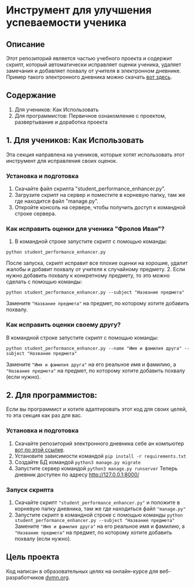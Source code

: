 # Инструмент для улучшения успеваемости ученика

## Описание
Этот репозиторий является частью учебного проекта и содержит скрипт, который автоматически исправляет оценки ученика, удаляет замечания и добавляет похвалу от учителя в электронном дневнике.
Пример такого электронного дневника можно скачать [вот здесь](https://github.com/devmanorg/e-diary/tree/master).

## Содержание
1. Для учеников: Как Использовать
2. Для программистов:
Первичное ознакомление с проектом, развертывание и доработка проекта

## 1. Для учеников: Как Использовать
Эта секция направлена на учеников, которые хотят использовать этот инструмент для исправления своих оценок.
### Установка и подготовка

1. Скачайте файл скрипта "student_performance_enhancer.py".
2. Загрузите скрипт на сервер и поместите в корневую папку, там же где находится файл "manage.py".
3. Откройте консоль на сервере, чтобы получить доступ к командной строке сервера.

### Как исправить оценки для ученика "Фролов Иван"?

1. В командной строке запустите скрипт с помощью команды:

 `python student_performance_enhancer.py`

После запуска, скрипт исправит все плохие оценки на хорошие, удалит жалобы и добавит похвалу от учителя к случайному предмету.
2. Если нужно добавить похвалу к конкретному предмету, то это можно сделать с помощью команды:

 `python student_performance_enhancer.py --subject "Название предмета"`

Замените `"Название предмета"` на предмет, по которому хотите добавить похвалу.

### Как исправить оценки своему другу?
В командной строке запустите скрипт с помощью команды:

 `python student_performance_enhancer.py --name "Имя и фамилия друга" --subject "Название предмета"`
 
Замените `"Имя и фамилия друга"` на его реальное имя и фамилию, а `"Название предмета"` на предмет, по которому хотите добавить похвалу (если нужно).


## 2. Для программистов: 
Если вы программист и хотите адаптировать этот код для своих целей, то эта секция как раз для вас.

### Установка и подготовка

1. Скачайте репозиторий электронного дневника себе ан компьютер [вот по этой ссылке](https://github.com/devmanorg/e-diary/tree/master).
2. Установите зависимости командой `pip install -r requirements.txt`
3. Создайте БД командой `python3 manage.py migrate`
4. Запустите сервер командой `python3 manage.py runserver` Теперь дневник доступен по адресу http://127.0.0.1:8000/

### Запуск скрипта
1. Скачайте скрипт `"student_performance_enhancer.py"` и положите в корневую папку дневника, там же где находиться файл `"manage.py"`
2. Запустите скрипт в командной строке с помощью команды `python student_performance_enhancer.py --subject "Название предмета"`
Замените `"Имя и фамилия друга"` на его реальное имя и фамилию, а `"Название предмета"` на предмет, по которому хотите добавить похвалу (если нужно).

## Цель проекта

Код написан в образовательных целях на онлайн-курсе для веб-разработчиков [dvmn.org](https://dvmn.org/).
